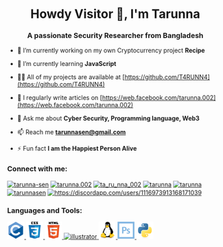 <h1 align="center">Howdy Visitor 👋, I'm Tarunna</h1>
<h3 align="center">A passionate Security Researcher from Bangladesh</h3>

- 🔭 I’m currently working on my own Cryptocurrency project **Recipe**

- 🌱 I’m currently learning **JavaScript**

- 👨‍💻 All of my projects are available at [https://github.com/T4RUNN4](https://github.com/T4RUNN4)

- 📝 I regularly write articles on [https://web.facebook.com/tarunna.002](https://web.facebook.com/tarunna.002)

- 💬 Ask me about **Cyber Security, Programming language, Web3**

- 📫 Reach me **tarunnasen@gmail.com**

- ⚡ Fun fact **I am the Happiest Person Alive**

<h3 align="left">Connect with me:</h3>
<p align="left">
<a href="[https://linkedin.com/in/tarunna-sen](http://www.linkedin.com/in/tarunna-sen)" target="blank"><img align="center" src="https://raw.githubusercontent.com/rahuldkjain/github-profile-readme-generator/master/src/images/icons/Social/linked-in-alt.svg" alt="tarunna-sen" height="30" width="40" /></a>
<a href="[https://fb.com/tarunna.002](https://web.facebook.com/tarunna.002)" target="blank"><img align="center" src="https://raw.githubusercontent.com/rahuldkjain/github-profile-readme-generator/master/src/images/icons/Social/facebook.svg" alt="tarunna.002" height="30" width="40" /></a>
<a href="https://instagram.com/ta_ru_nna_002" target="blank"><img align="center" src="https://raw.githubusercontent.com/rahuldkjain/github-profile-readme-generator/master/src/images/icons/Social/instagram.svg" alt="ta_ru_nna_002" height="30" width="40" /></a>
<a href="https://dribbble.com/tarunna" target="blank"><img align="center" src="https://raw.githubusercontent.com/rahuldkjain/github-profile-readme-generator/master/src/images/icons/Social/dribbble.svg" alt="tarunna" height="30" width="40" /></a>
<a href="https://www.behance.net/tarunna" target="blank"><img align="center" src="https://raw.githubusercontent.com/rahuldkjain/github-profile-readme-generator/master/src/images/icons/Social/behance.svg" alt="tarunna" height="30" width="40" /></a>
<a href="[https://www.youtube.com/c/tarunnasen](https://youtube.com/@TarunnaSen)" target="blank"><img align="center" src="https://raw.githubusercontent.com/rahuldkjain/github-profile-readme-generator/master/src/images/icons/Social/youtube.svg" alt="tarunnasen" height="30" width="40" /></a>
<a href="[https://discord.gg/https://discordapp.com/users/1116973913168171039](https://discordapp.com/users/1116973913168171039)" target="blank"><img align="center" src="https://raw.githubusercontent.com/rahuldkjain/github-profile-readme-generator/master/src/images/icons/Social/discord.svg" alt="https://discordapp.com/users/1116973913168171039" height="30" width="40" /></a>
</p>

<h3 align="left">Languages and Tools:</h3>
<p align="left"> <a href="https://www.cprogramming.com/" target="_blank" rel="noreferrer"> <img src="https://raw.githubusercontent.com/devicons/devicon/master/icons/c/c-original.svg" alt="c" width="40" height="40"/> </a> <a href="https://www.w3schools.com/css/" target="_blank" rel="noreferrer"> <img src="https://raw.githubusercontent.com/devicons/devicon/master/icons/css3/css3-original-wordmark.svg" alt="css3" width="40" height="40"/> </a> <a href="https://www.w3.org/html/" target="_blank" rel="noreferrer"> <img src="https://raw.githubusercontent.com/devicons/devicon/master/icons/html5/html5-original-wordmark.svg" alt="html5" width="40" height="40"/> </a> <a href="https://www.adobe.com/in/products/illustrator.html" target="_blank" rel="noreferrer"> <img src="https://www.vectorlogo.zone/logos/adobe_illustrator/adobe_illustrator-icon.svg" alt="illustrator" width="40" height="40"/> </a> <a href="https://www.linux.org/" target="_blank" rel="noreferrer"> <img src="https://raw.githubusercontent.com/devicons/devicon/master/icons/linux/linux-original.svg" alt="linux" width="40" height="40"/> </a> <a href="https://www.photoshop.com/en" target="_blank" rel="noreferrer"> <img src="https://raw.githubusercontent.com/devicons/devicon/master/icons/photoshop/photoshop-line.svg" alt="photoshop" width="40" height="40"/> </a> <a href="https://www.python.org" target="_blank" rel="noreferrer"> <img src="https://raw.githubusercontent.com/devicons/devicon/master/icons/python/python-original.svg" alt="python" width="40" height="40"/> </a> </p>
